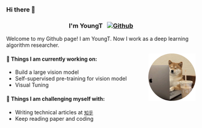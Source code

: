 ### Hi there 👋 
### <div align=center> I'm YoungT &nbsp; [![Github](https://img.shields.io/badge/-Github-000?style=flat&logo=Github&logoColor=white)](https://github.com/youngtboy)</div>

Welcome to my Github page! I am YoungT. Now I work as a deep learning algorithm researcher. 

<img align="right" alt="img" src="https://github.com/youngtboy/youngtboy/blob/main/assets/avatar.png" width="25%" height="auto"/>

#### 🌱 Things I am currently working on: 
- Build a large vision model
- Self-supervised pre-training for vision model
- Visual Tuning

#### :muscle: Things I am challenging myself with:
- Writing technical articles at [`知乎`](https://www.zhihu.com/people/young-75-23/posts)
- Keep reading paper and coding
